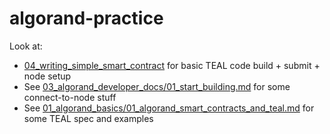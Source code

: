 # algorand-practice

Look at:
* [04_writing_simple_smart_contract](04_writing_simple_smart_contract) for basic TEAL code build + submit + node setup
* See [03_algorand_developer_docs/01_start_building.md](03_algorand_developer_docs/01_start_building.md) for some connect-to-node stuff
* See [01_algorand_basics/01_algorand_smart_contracts_and_teal.md](01_algorand_basics/01_algorand_smart_contracts_and_teal.md) for some TEAL spec and examples
